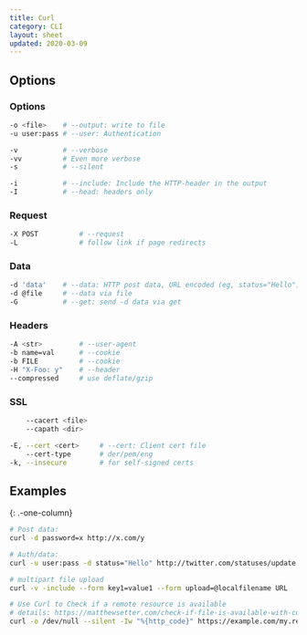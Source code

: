 ```yaml
---
title: Curl
category: CLI
layout: sheet
updated: 2020-03-09
---
```


## Options

### Options

```bash
-o <file>    # --output: write to file
-u user:pass # --user: Authentication
```

```bash
-v           # --verbose
-vv          # Even more verbose
-s           # --silent
```

```bash
-i           # --include: Include the HTTP-header in the output
-I           # --head: headers only
```

### Request

```bash
-X POST          # --request
-L               # follow link if page redirects 
```

### Data

```bash
-d 'data'    # --data: HTTP post data, URL encoded (eg, status="Hello")
-d @file     # --data via file
-G           # --get: send -d data via get
```

### Headers

```bash
-A <str>         # --user-agent
-b name=val      # --cookie
-b FILE          # --cookie
-H "X-Foo: y"    # --header
--compressed     # use deflate/gzip
```

### SSL

```bash
    --cacert <file>
    --capath <dir>
```

```bash
-E, --cert <cert>     # --cert: Client cert file
    --cert-type       # der/pem/eng
-k, --insecure        # for self-signed certs
```

## Examples
{: .-one-column}

```bash
# Post data:
curl -d password=x http://x.com/y
```

```bash
# Auth/data:
curl -u user:pass -d status="Hello" http://twitter.com/statuses/update.xml
```

```bash
# multipart file upload
curl -v -include --form key1=value1 --form upload=@localfilename URL
```

```bash
# Use Curl to Check if a remote resource is available
# details: https://matthewsetter.com/check-if-file-is-available-with-curl/
curl -o /dev/null --silent -Iw "%{http_code}" https://example.com/my.remote.tarball.gz
```
